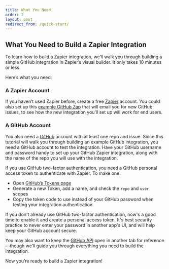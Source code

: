 ```yaml
---
title: What You Need
order: 2
layout: post
redirect_from: /quick-start/
---
```


## What You Need to Build a Zapier Integration

To learn how to build a Zapier integration, we’ll walk you through building a simple GitHub integration in Zapier’s visual builder. It only takes 10 minutes or less.

Here’s what you need:

### A Zapier Account

If you haven’t used Zapier before, create a free [Zapier](https://zapier.com/) account. You could also set up this [example GitHub Zap](https://zapier.com/apps/github/integrations/email/10313/get-emails-with-new-github-issues) that will email you for new GitHub issues, to see how the new integration you’ll set up will work for end users.

### A GitHub Account

You also need a [GitHub](https://github.com/) account with at least one repo and issue. Since this tutorial will walk you through building an example GitHub integration, you need a GitHub account to test the integration. Have your GitHub username and password handy to set up your GitHub Zapier integration, along with the name of the repo you will use with the integration.

If you use GitHub two-factor authentication, you need a GitHub personal access token to authenticate with Zapier. To make one:

- Open [GitHub’s Tokens page](https://github.com/settings/tokens)
- Generate a new Token, add a name, and check the `repo` and `user` scopes
- Copy the token code to use instead of your GitHub password when testing your integration authentication.

If you don't already use GitHub two-factor authentication, now's a good time to enable it and create a personal access token. It's best security practice to never enter your password in another app's UI, and will help keep your GitHub account secure.

You may also want to keep the [GitHub API](https://developer.github.com/v3/) open in another tab for reference—though we’ll guide you through everything you need to build the integration.  

Now you’re ready to build a Zapier integration!